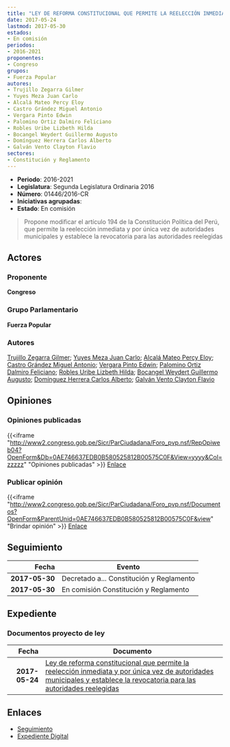 ```yaml
---
title: "LEY DE REFORMA CONSTITUCIONAL QUE PERMITE LA REELECCIÓN INMEDIATA Y POR ÚNICA VEZ DE AUTORIDADES MUNICIPALES Y ESTABLECE LA REVOCATORIA PARA LAS AUTORIDADES REELEGIDAS"
date: 2017-05-24
lastmod: 2017-05-30
estados:
- En comisión
periodos:
- 2016-2021
proponentes:
- Congreso
grupos:
- Fuerza Popular
autores:
- Trujillo Zegarra Gilmer
- Yuyes Meza Juan Carlo
- Alcalá Mateo Percy Eloy
- Castro Grández Miguel Antonio
- Vergara Pinto Edwin
- Palomino Ortiz Dalmiro Feliciano
- Robles Uribe Lizbeth Hilda
- Bocangel Weydert Guillermo Augusto
- Domínguez Herrera Carlos Alberto
- Galván Vento Clayton Flavio
sectores:
- Constitución y Reglamento
---
```

- **Periodo**: 2016-2021
- **Legislatura**: Segunda Legislatura Ordinaria 2016
- **Número**: 01446/2016-CR
- **Iniciativas agrupadas**: 
- **Estado**: En comisión

> Propone modificar el artículo 194 de la Constitución Política del Perú, que permite la reelección inmediata y por única vez de autoridades municipales y establece la revocatoria para las autoridades reelegidas


## Actores

### Proponente

**Congreso**

### Grupo Parlamentario

**Fuerza Popular**

### Autores

[Trujillo Zegarra Gilmer](mailto:mailto:gtrujilloz@congreso.gob.pe); [Yuyes Meza Juan Carlo](mailto:mailto:jyuyes@congreso.gob.pe); [Alcalá Mateo Percy Eloy](mailto:mailto:palcala@congreso.gob.pe); [Castro Grández Miguel Antonio](mailto:mailto:macastro@congreso.gob.pe); [Vergara Pinto Edwin](mailto:mailto:evergara@congreso.gob.pe); [Palomino Ortiz Dalmiro Feliciano](mailto:mailto:dfpalomino@congreso.gob.pe); [Robles Uribe Lizbeth Hilda](mailto:mailto:lroblesu@congreso.gob.pe); [Bocangel Weydert Guillermo Augusto](mailto:mailto:gbocangel@congreso.gob.pe); [Domínguez Herrera Carlos Alberto](mailto:mailto:cdominguez@congreso.gob.pe); [Galván Vento Clayton Flavio](mailto:mailto:cgalvan@congreso.gob.pe)

## Opiniones

### Opiniones publicadas

{{<iframe "http://www2.congreso.gob.pe/Sicr/ParCiudadana/Foro_pvp.nsf/RepOpiweb04?OpenForm&Db=0AE746637EDB0B580525812B00575C0F&View=yyyy&Col=zzzzz" "Opiniones publicadas" >}}
[Enlace](http://www2.congreso.gob.pe/Sicr/ParCiudadana/Foro_pvp.nsf/RepOpiweb04?OpenForm&Db=0AE746637EDB0B580525812B00575C0F&View=yyyy&Col=zzzzz)

### Publicar opinión

{{<iframe "http://www2.congreso.gob.pe/Sicr/ParCiudadana/Foro_pvp.nsf/Documentos?OpenForm&ParentUnid=0AE746637EDB0B580525812B00575C0F&view" "Brindar opinión" >}}
[Enlace](http://www2.congreso.gob.pe/Sicr/ParCiudadana/Foro_pvp.nsf/Documentos?OpenForm&ParentUnid=0AE746637EDB0B580525812B00575C0F&view)


## Seguimiento

| Fecha | Evento |
|------:|--------|
| **2017-05-30** | Decretado a... Constitución y Reglamento |
| **2017-05-30** | En comisión Constitución y Reglamento |

## Expediente

### Documentos proyecto de ley

| Fecha | Documento |
|------:|-----------|
| **2017-05-24** | [Ley de reforma constitucional que permite la reelección inmediata y por única vez de autoridades municipales y establece la revocatoria para las autoridades reelegidas](http://www.leyes.congreso.gob.pe/Documentos/2016_2021/Proyectos_de_Ley_y_de_Resoluciones_Legislativas/PL0144620170524..PDF) |

## Enlaces

- [Seguimiento](http://www2.congreso.gob.pe/Sicr/TraDocEstProc/CLProLey2016.nsf/f7fff46988ca05b1052578e100829cc7/f4b20c36579dc37d0525812b00544936?OpenDocument)
- [Expediente Digital](http://www2.congreso.gob.pe/Sicr/TraDocEstProc/CLProLey2016.nsf/f7fff46988ca05b1052578e100829cc7/f4b20c36579dc37d0525812b00544936?OpenDocument&Click=05257FB7005EB655.eb71d0cf91d8294e05256cdf006b5706/$Body/0.1C6C)

